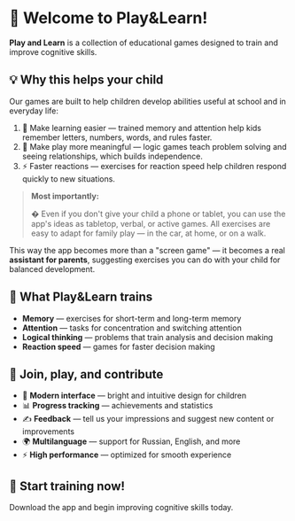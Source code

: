 # 🧠 Welcome to Play&Learn!

**Play and Learn** is a collection of educational games designed to train and improve cognitive skills.

## 💡 Why this helps your child

Our games are built to help children develop abilities useful at school and in everyday life:

1. 📖 Make learning easier — trained memory and attention help kids remember letters, numbers, words, and rules faster.
2. 🎲 Make play more meaningful — logic games teach problem solving and seeing relationships, which builds independence.
3. ⚡️ Faster reactions — exercises for reaction speed help children respond quickly to new situations.

> **Most importantly:**
>
> � Even if you don't give your child a phone or tablet, you can use the app's ideas as tabletop, verbal, or active games. All exercises are easy to adapt for family play — in the car, at home, or on a walk.

This way the app becomes more than a "screen game" — it becomes a real **assistant for parents**, suggesting exercises you can do with your child for balanced development.

## 🎲 What Play&Learn trains

- **Memory** — exercises for short-term and long-term memory
- **Attention** — tasks for concentration and switching attention
- **Logical thinking** — problems that train analysis and decision making
- **Reaction speed** — games for faster decision making

## 🌟 Join, play, and contribute

- 🎨 **Modern interface** — bright and intuitive design for children
- 📊 **Progress tracking** — achievements and statistics
- ✍️ **Feedback** — tell us your impressions and suggest new content or improvements
- 🌍 **Multilanguage** — support for Russian, English, and more
- ⚡️ **High performance** — optimized for smooth experience

## 🚀 Start training now!

Download the app and begin improving cognitive skills today.
